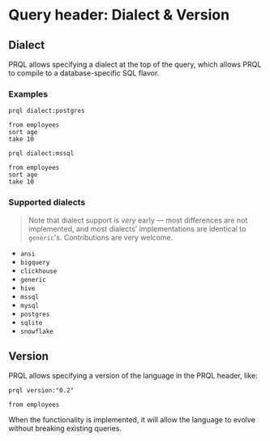 # Query header: Dialect & Version

## Dialect

PRQL allows specifying a dialect at the top of the query, which allows PRQL to
compile to a database-specific SQL flavor.

### Examples

```prql
prql dialect:postgres

from employees
sort age
take 10
```

```prql
prql dialect:mssql

from employees
sort age
take 10
```

### Supported dialects

> Note that dialect support is _very_ early — most differences are not
> implemented, and most dialects' implementations are identical to `generic`'s.
> Contributions are very welcome.

- `ansi`
- `bigquery`
- `clickhouse`
- `generic`
- `hive`
- `mssql`
- `mysql`
- `postgres`
- `sqlite`
- `snowflake`

## Version

PRQL allows specifying a version of the language in the PRQL header, like:

```prql
prql version:"0.2"

from employees
```

When the functionality is implemented, it will allow the language to evolve
without breaking existing queries.
